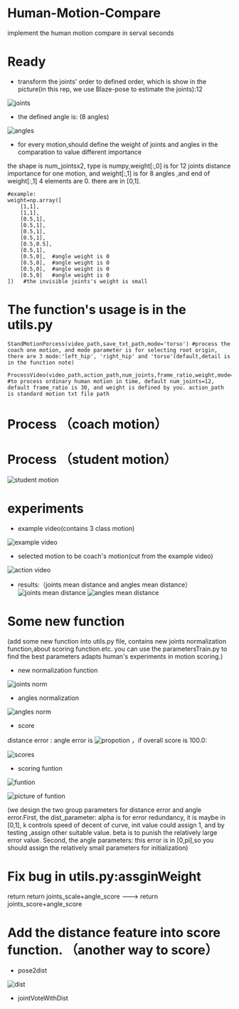 #  Human-Motion-Compare
implement the  human motion compare in serval seconds

# Ready
- transform the joints' order to defined order, which is show in the picture(in this rep, we use Blaze-pose to estimate the joints):12

![joints](./images/joints.png)
- the defined angle is: (8 angles)

![angles](./images/angles_show.png)

- for every motion,should define the weight of joints and angles in the comparation to value different importance

the shape is num_jointsx2, type is numpy,weight[:,0] is for 12 joints distance importance for one motion, and weight[:,1] is for 8 angles ,and end of weight[:,1] 4 elements are 0.  there are in [0,1].

```
#example:
weight=np.array([
    [1,1],
    [1,1],
    [0.5,1],
    [0.5,1],
    [0.5,1],
    [0.5,1],
    [0.5,0.5],
    [0.5,1],
    [0.5,0],  #angle weight is 0
    [0.5,0],  #angle weight is 0
    [0.5,0],  #angle weight is 0
    [0.5,0]   #angle weight is 0
])   #the invisible joints's weight is small

```

# The function's usage is in the utils.py
```
StandMotionPorcess(video_path,save_txt_path,mode='torso') #process the coach one motion, and mode parameter is for selecting root origin, there are 3 mode:'left_hip', 'right_hip' and 'torso'(default,detail is in the function note)

ProcessVideo(video_path,action_path,num_joints,frame_ratio,weight,mode='torso') #to process ordinary human motion in time, default num_joints=12, default frame_ratio is 30, and weight is defined by you. action_path is standard motion txt file path
```

# Process （coach motion）

# Process （student motion）

![student motion](./images/student.png)


# experiments

- example video(contains 3 class motion)

![example video](./images/1021.jpg)  

- selected motion to be coach's motion(cut from the example video)

![action video](./images/exercise_pose.gif)  

- results:（joints mean distance and angles mean distance）
![joints mean distance](./images/joints_dist.png)  ![angles mean distance](./images/angles_dist.png)  

# Some new function
(add some new function into utils.py file, contains new joints normalization function,about scoring function.etc.
you can use the parametersTrain.py to find the best parameters adapts human's experiments in motion scoring.)

- new normalization function

![joints norm](./images/jointsnorm.png)

- angles normalization

![angles norm](./images/anglenorm.png)

- score

distance error : angle error is ![propotion](./images/propotion.png) ，if overall score is 100.0:

![scores](./images/scores.png)

- scoring funtion

![funtion](./images/function_score.png)

![picture of funtion ](./images/picture_function.png)

(we design the two group parameters for distance error and angle error.First, the dist_parameter: alpha is for error redundancy, it is maybe in [0,1],
k controls speed of decent of curve, init value could assign 1, and by testing ,assign other suitable value. beta is to punish the relatively large error value.
Second, the angle parameters: this error is in [0,pi],so you should assign the relatively small parameters for initialization)

# Fix bug in utils.py:assginWeight

return return joints_scale+angle_score ---> return joints_score+angle_score

# Add the distance feature into score function. （another way to score）

- pose2dist

![dist](./images/dist.png)
- jointVoteWithDist


